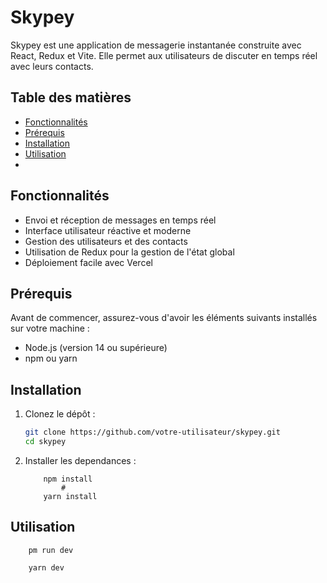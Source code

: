# Skypey

Skypey est une application de messagerie instantanée construite avec React, Redux et Vite. Elle permet aux utilisateurs de discuter en temps réel avec leurs contacts.

## Table des matières

- [Fonctionnalités](#fonctionnalités)
- [Prérequis](#prérequis)
- [Installation](#installation)
- [Utilisation](#utilisation)
- 
## Fonctionnalités

- Envoi et réception de messages en temps réel
- Interface utilisateur réactive et moderne
- Gestion des utilisateurs et des contacts
- Utilisation de Redux pour la gestion de l'état global
- Déploiement facile avec Vercel

## Prérequis

Avant de commencer, assurez-vous d'avoir les éléments suivants installés sur votre machine :

- Node.js (version 14 ou supérieure)
- npm ou yarn

## Installation

1. Clonez le dépôt :

   ```bash or powershell
   git clone https://github.com/votre-utilisateur/skypey.git
   cd skypey

2. Installer les dependances :
     ```npm or yarn
         npm install
             #
         yarn install

## Utilisation
   ```lancer : 
       pm run dev

       yarn dev
     
  
     
     

